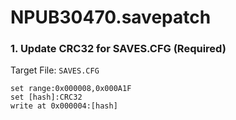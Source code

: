 # NPUB30470.savepatch

### 1. Update CRC32 for SAVES.CFG (Required)

Target File: `SAVES.CFG`

```
set range:0x000008,0x000A1F
set [hash]:CRC32
write at 0x000004:[hash]
```

